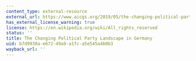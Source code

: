 ```yaml
---
content_type: external-resource
external_url: https://www.aicgs.org/2019/05/the-changing-political-party-landscape-in-germany/
has_external_license_warning: true
license: https://en.wikipedia.org/wiki/All_rights_reserved
status: ''
title: The Changing Political Party Landscape in Germany
uid: b7d9930a-e672-49a9-a1fc-a5e545a4b0b3
wayback_url: ''
---
```

